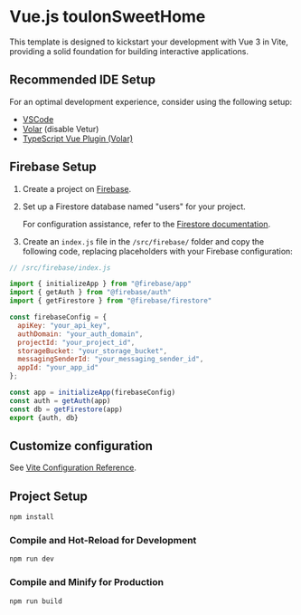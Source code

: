 # Vue.js toulonSweetHome

This template is designed to kickstart your development with Vue 3 in Vite, providing a solid foundation for building interactive applications.

## Recommended IDE Setup

For an optimal development experience, consider using the following setup:

- [VSCode](https://code.visualstudio.com/)
- [Volar](https://marketplace.visualstudio.com/items?itemName=Vue.volar) (disable Vetur)
- [TypeScript Vue Plugin (Volar)](https://marketplace.visualstudio.com/items?itemName=Vue.vscode-typescript-vue-plugin)

## Firebase Setup

1. Create a project on [Firebase](https://console.firebase.google.com/).
2. Set up a Firestore database named "users" for your project.

   For configuration assistance, refer to the [Firestore documentation](https://cloud.google.com/firestore/docs/create-database-web-mobile-client-library?hl=en).


3. Create an `index.js` file in the `/src/firebase/` folder and copy the following code, replacing placeholders with your Firebase configuration:

```javascript
// /src/firebase/index.js

import { initializeApp } from "@firebase/app"
import { getAuth } from "@firebase/auth"
import { getFirestore } from "@firebase/firestore"

const firebaseConfig = {
  apiKey: "your_api_key",
  authDomain: "your_auth_domain",
  projectId: "your_project_id",
  storageBucket: "your_storage_bucket",
  messagingSenderId: "your_messaging_sender_id",
  appId: "your_app_id"
};

const app = initializeApp(firebaseConfig)
const auth = getAuth(app)
const db = getFirestore(app)
export {auth, db}
```

## Customize configuration

See [Vite Configuration Reference](https://vitejs.dev/config/).

## Project Setup

```sh
npm install
```

### Compile and Hot-Reload for Development

```sh
npm run dev
```

### Compile and Minify for Production

```sh
npm run build
```

